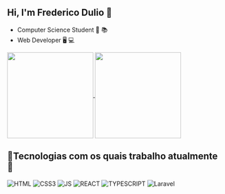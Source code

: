 ## Hi, I'm Frederico Dulio 👋

- Computer Science Student 📖 📚
- Web Developer 🖥️ 💻

<div>
<a href="https://github.com/Frederico-Dulio">

<a href="https://github.com/Frederico-Dulio/github-readme-stats">
  <img height=200 align="center" src="https://github-readme-stats.vercel.app/api?username=Frederico-Dulio&show_icons=true&theme=radical" />
</a>
<a href="https://github.com/anuraghazra/convoychat">
  <img height=200 align="center" src="https://github-readme-stats.vercel.app/api/top-langs?username=Frederico-Dulio&layout=compact&langs_count=8&theme=radical" />
</a>

</a>
</div>

## 🌟Tecnologias com os quais trabalho atualmente 🌟

![HTML](https://img.shields.io/badge/HTML5-E34F26?style=for-the-badge&logo=html5&logoColor=white)
![CSS3](https://img.shields.io/badge/CSS3-1572B6?style=for-the-badge&logo=css3&logoColor=white)
![JS](https://img.shields.io/badge/JavaScript-323330?style=for-the-badge&logo=javascript&logoColor=F7DF1E)
![REACT](https://img.shields.io/badge/React-20232A?style=for-the-badge&logo=react&logoColor=61DAFB)
![TYPESCRIPT](https://img.shields.io/badge/TypeScript-007ACC?style=for-the-badge&logo=typescript&logoColor=white)
![Laravel](https://img.shields.io/badge/Laravel-FF2D20?style=for-the-badge&logo=laravel&logoColor=white)
